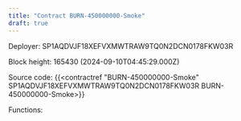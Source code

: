 ```yaml
---
title: "Contract BURN-450000000-Smoke"
draft: true
---
```

Deployer: SP1AQDVJF18XEFVXMWTRAW9TQ0N2DCN0178FKW03R


 



Block height: 165430 (2024-09-10T04:45:29.000Z)

Source code: {{<contractref "BURN-450000000-Smoke" SP1AQDVJF18XEFVXMWTRAW9TQ0N2DCN0178FKW03R BURN-450000000-Smoke>}}

Functions:


